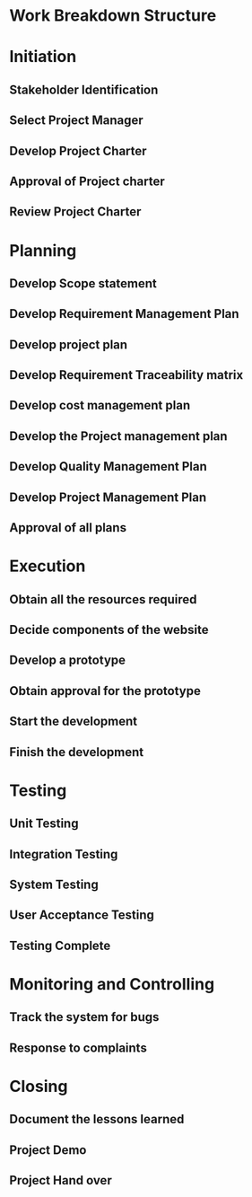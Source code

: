# Work Breakdown Structure			


# Initiation
## Stakeholder Identification
## Select Project Manager
## Develop Project Charter
## Approval of Project charter
## Review Project Charter

# Planning
## Develop Scope statement
## Develop Requirement Management Plan
## Develop project plan
## Develop Requirement Traceability matrix
## Develop cost management plan
## Develop the Project management plan
## Develop Quality Management Plan
## Develop Project Management Plan
## Approval of all plans 

# Execution
## Obtain all the resources required
## Decide components of the website
## Develop a prototype
## Obtain approval for the prototype
## Start the development 
## Finish the development

# Testing
## Unit Testing
## Integration Testing
## System Testing
## User Acceptance Testing
## Testing Complete

# Monitoring and Controlling
## Track the system for bugs
## Response to complaints

# Closing
## Document the lessons learned
## Project Demo
## Project Hand over
